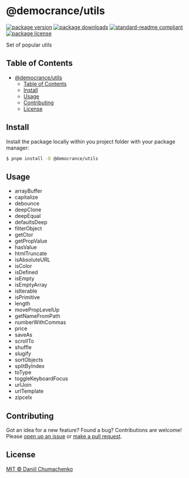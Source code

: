 
# @democrance/utils
[![package version](https://img.shields.io/npm/v/@democrance/utils.svg?style=flat-square)](https://npmjs.org/package/@democrance/utils)
[![package downloads](https://img.shields.io/npm/dm/@democrance/utils.svg?style=flat-square)](https://npmjs.org/package/@democrance/utils)
[![standard-readme compliant](https://img.shields.io/badge/readme%20style-standard-brightgreen.svg?style=flat-square)](https://github.com/RichardLitt/standard-readme)
[![package license](https://img.shields.io/npm/l/@democrance/utils.svg?style=flat-square)](https://npmjs.org/package/@democrance/utils)

Set of popular utils


## Table of Contents
- [@democrance/utils](#democranceutils)
  - [Table of Contents](#table-of-contents)
  - [Install](#install)
  - [Usage](#usage)
  - [Contributing](#contributing)
  - [License](#license)

## Install

Install the package locally within you project folder with your package manager:

```sh
$ pnpm install -D @democrance/utils
```

## Usage

- arrayBuffer
- capitalize
- debounce
- deepClone
- deepEqual
- defaultsDeep
- filterObject
- getCtor
- getPropValue
- hasValue
- htmlTruncate
- isAbsoluteURL
- isColor
- isDefined
- isEmpty
- isEmptyArray
- isIterable
- isPrimitive
- length
- movePropLevelUp
- getNameFromPath
- numberWithCommas
- price
- saveAs
- scrollTo
- shuffle
- slugify
- sortObjects
- splitByIndex
- toType
- toggleKeyboardFocus
- urlJoin
- urlTemplate
- zipcelx


## Contributing

Got an idea for a new feature? Found a bug? Contributions are welcome! Please [open up an issue](https://github.com/daniil4udo/utils/issues) or [make a pull request](https://makeapullrequest.com/).

## License

[MIT © Daniil Chumachenko](./LICENSE)
    
